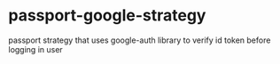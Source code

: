 # passport-google-strategy
passport strategy that uses google-auth library to verify id token before logging in user

